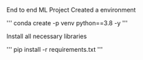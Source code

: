 End to end ML Project Created a environment 

''' conda create -p venv python==3.8 -y '''

Install all necessary libraries

 ''' pip install -r requirements.txt '''